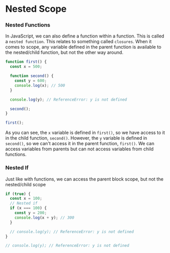 # Nested Scope

### Nested Functions

In JavaScript, we can also define a function within a function. This is called a `nested function`. This relates to something called `closures`. When it comes to scope, any variable defined in the parent function is available to the nested/child function, but not the other way around.

```js
function first() {
  const x = 500;

  function second() {
    const y = 600;
    console.log(x); // 500
  }

  console.log(y); // ReferenceError: y is not defined

  second();
}

first();
```

As you can see, the `x` variable is defined in `first()`, so we have access to it in the child function, `second()`. However, the `y` variable is defined in `second()`, so we can't access it in the parent function, `first()`. We can access variables from parents but can not access variables from child functions.

### Nested If

Just like with functions, we can access the parent block scope, but not the nested/child scope

```JavaScript
if (true) {
  const x = 100;
  // Nested if
  if (x === 100) {
    const y = 200;
    console.log(x + y); // 300
  }

  // console.log(y); // ReferenceError: y is not defined
}

// console.log(y); // ReferenceError: y is not defined

```
